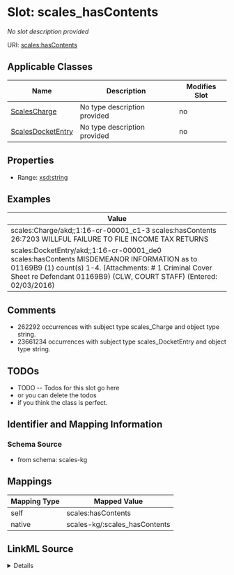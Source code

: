 

# Slot: scales_hasContents


_No slot description provided_





URI: [scales:hasContents](http://schemas.scales-okn.org/rdf/scales#hasContents)



<!-- no inheritance hierarchy -->





## Applicable Classes

| Name | Description | Modifies Slot |
| --- | --- | --- |
| [ScalesCharge](../classes/ScalesCharge.md) | No type description provided |  no  |
| [ScalesDocketEntry](../classes/ScalesDocketEntry.md) | No type description provided |  no  |







## Properties

* Range: [xsd:string](http://www.w3.org/2001/XMLSchema#string)






## Examples

| Value |
| --- |
| scales:Charge/akd;;1:16-cr-00001_c1-3 scales:hasContents 26:7203 WILLFUL FAILURE TO FILE INCOME TAX RETURNS |
| scales:DocketEntry/akd;;1:16-cr-00001_de0 scales:hasContents MISDEMEANOR INFORMATION as to 01169B9 (1) count(s) 1-4. (Attachments: # 1 Criminal Cover Sheet re Defendant 01169B9) (CLW, COURT STAFF) (Entered: 02/03/2016) |

## Comments

* 262292 occurrences with subject type scales_Charge and object type string.
* 23661234 occurrences with subject type scales_DocketEntry and object type string.

## TODOs

* TODO -- Todos for this slot go here
* or you can delete the todos
* if you think the class is perfect.

## Identifier and Mapping Information







### Schema Source


* from schema: scales-kg




## Mappings

| Mapping Type | Mapped Value |
| ---  | ---  |
| self | scales:hasContents |
| native | scales-kg/:scales_hasContents |




## LinkML Source

<details>
```yaml
name: scales_hasContents
description: No slot description provided
todos:
- TODO -- Todos for this slot go here
- or you can delete the todos
- if you think the class is perfect.
comments:
- 262292 occurrences with subject type scales_Charge and object type string.
- 23661234 occurrences with subject type scales_DocketEntry and object type string.
examples:
- value: scales:Charge/akd;;1:16-cr-00001_c1-3 scales:hasContents 26:7203 WILLFUL
    FAILURE TO FILE INCOME TAX RETURNS
- value: 'scales:DocketEntry/akd;;1:16-cr-00001_de0 scales:hasContents MISDEMEANOR
    INFORMATION as to 01169B9 (1) count(s) 1-4. (Attachments: # 1 Criminal Cover Sheet
    re Defendant 01169B9) (CLW, COURT STAFF) (Entered: 02/03/2016)'
from_schema: scales-kg
rank: 1000
slot_uri: scales:hasContents
alias: scales_hasContents
domain_of:
- scales_Charge
- scales_DocketEntry
range: string

```
</details>